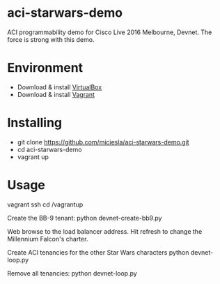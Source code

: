# aci-starwars-demo
ACI programmability demo for Cisco Live 2016 Melbourne, Devnet. The force is strong with this demo.

# Environment

* Download & install [VirtualBox](https://www.virtualbox.org/)
* Download & install [Vagrant](https://www.vagrantup.com/downloads.html)

# Installing

* git clone https://github.com/miciesla/aci-starwars-demo.git
* cd aci-starwars-demo
* vagrant up

# Usage

  vagrant ssh
  cd /vagrantup

Create the BB-9 tenant:
  python devnet-create-bb9.py

  Web browse to the load balancer address. Hit refresh to change the Millennium Falcon's charter.

Create ACI tenancies for the other Star Wars characters
  python devnet-loop.py

Remove all tenancies:
  python devnet-loop.py
